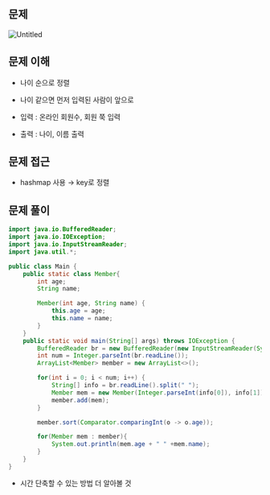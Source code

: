 ## 문제

![Untitled](https://prod-files-secure.s3.us-west-2.amazonaws.com/05918415-3f0e-4564-bed2-99de1628a020/8d296712-af52-485b-b77a-b15ff8bebb49/Untitled.png)

## 문제 이해

- 나이 순으로 정렬
- 나이 같으면 먼저 입력된 사람이 앞으로

- 입력 : 온라인 회원수, 회원 쭉 입력
- 출력 : 나이, 이름 출력

## 문제 접근

- hashmap 사용 → key로 정렬

## 문제 풀이

```java
import java.io.BufferedReader;
import java.io.IOException;
import java.io.InputStreamReader;
import java.util.*;

public class Main {
    public static class Member{
        int age;
        String name;

        Member(int age, String name) {
            this.age = age;
            this.name = name;
        }
    }
    public static void main(String[] args) throws IOException {
        BufferedReader br = new BufferedReader(new InputStreamReader(System.in));
        int num = Integer.parseInt(br.readLine());
        ArrayList<Member> member = new ArrayList<>();

        for(int i = 0; i < num; i++) {
            String[] info = br.readLine().split(" ");
            Member mem = new Member(Integer.parseInt(info[0]), info[1]);
            member.add(mem);
        }

        member.sort(Comparator.comparingInt(o -> o.age));

        for(Member mem : member){
            System.out.println(mem.age + " " +mem.name);
        }
    }
}
```

- 시간 단축할 수 있는 방법 더 알아볼 것

